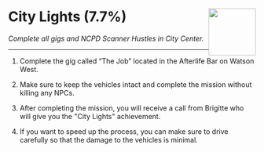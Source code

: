 # City Lights (7.7%) <img style="float: right;" src="https://cdn.cloudflare.steamstatic.com/steamcommunity/public/images/apps/1091500/31d389c6630c86434f193e7645cc78d22a790bff.jpg" width="96" height="96">

_Complete all gigs and NCPD Scanner Hustles in City Center._

---

1. Complete the gig called “The Job” located in the Afterlife Bar on Watson West. 

2. Make sure to keep the vehicles intact and complete the mission without killing any NPCs. 

3. After completing the mission, you will receive a call from Brigitte who will give you the "City Lights" achievement. 

4. If you want to speed up the process, you can make sure to drive carefully so that the damage to the vehicles is minimal.